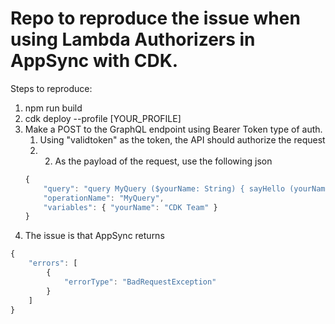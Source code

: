 # Repo to reproduce the issue when using Lambda Authorizers in AppSync with CDK.

Steps to reproduce:
1. npm run build
2. cdk deploy --profile [YOUR_PROFILE]
3. Make a POST to the GraphQL endpoint using Bearer Token type of auth. 
   1. Using "validtoken" as the token, the API should authorize the request
   2. 2. As the payload of the request, use the following json
    ```javascript
    {
        "query": "query MyQuery ($yourName: String) { sayHello (yourName: $yourName) { value } }",
        "operationName": "MyQuery",
        "variables": { "yourName": "CDK Team" }
    }
    ```
4. The issue is that AppSync returns 
```javascript
{
    "errors": [
        {
            "errorType": "BadRequestException"
        }
    ]
}
```
